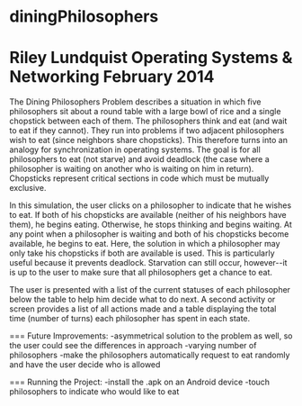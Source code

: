 diningPhilosophers
==================

Riley Lundquist
Operating Systems & Networking
February 2014
==================

The Dining Philosophers Problem describes a situation in which five philosophers sit about a round table with a large bowl of rice and a single chopstick between each of them. The philosophers think and eat (and wait to eat if they cannot). They run into problems if two adjacent philosophers wish to eat (since neighbors share chopsticks). This therefore turns into an analogy for synchronization in operating systems. The goal is for all philosophers to eat (not starve) and avoid deadlock (the case where a philosopher is waiting on another who is waiting on him in return). Chopsticks represent critical sections in code which must be mutually exclusive. 

In this simulation, the user clicks on a philosopher to indicate that he wishes to eat. If both of his chopsticks are available (neither of his neighbors have them), he begins eating. Otherwise, he stops thinking and begins waiting. At any point when a philosopher is waiting and both of his chopsticks become available, he begins to eat. Here, the solution in which a philosopher may only take his chopsticks if both are available is used. This is particularly useful because it prevents deadlock. Starvation can still occur, however--it is up to the user to make sure that all philosophers get a chance to eat.

The user is presented with a list of the current statuses of each philosopher below the table to help him decide what to do next. A second activity or screen provides a list of all actions made and a table displaying the total time (number of turns) each philosopher has spent in each state.


===
Future Improvements:
-asymmetrical solution to the problem as well, so the user could see the differences in approach
-varying number of philosophers
-make the philosophers automatically request to eat randomly and have the user decide who is allowed


===
Running the Project:
-install the .apk on an Android device
-touch philosophers to indicate who would like to eat


